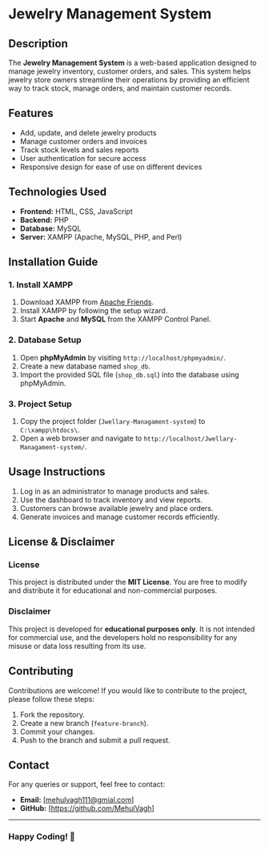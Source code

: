 # Jewelry Management System

## Description
The **Jewelry Management System** is a web-based application designed to manage jewelry inventory, customer orders, and sales. This system helps jewelry store owners streamline their operations by providing an efficient way to track stock, manage orders, and maintain customer records.

## Features
- Add, update, and delete jewelry products
- Manage customer orders and invoices
- Track stock levels and sales reports
- User authentication for secure access
- Responsive design for ease of use on different devices

## Technologies Used
- **Frontend:** HTML, CSS, JavaScript
- **Backend:** PHP
- **Database:** MySQL
- **Server:** XAMPP (Apache, MySQL, PHP, and Perl)

## Installation Guide
### 1. Install XAMPP
1. Download XAMPP from [Apache Friends](https://www.apachefriends.org/index.html).
2. Install XAMPP by following the setup wizard.
3. Start **Apache** and **MySQL** from the XAMPP Control Panel.

### 2. Database Setup
1. Open **phpMyAdmin** by visiting `http://localhost/phpmyadmin/`.
2. Create a new database named `shop_db`.
3. Import the provided SQL file (`shop_db.sql`) into the database using phpMyAdmin.

### 3. Project Setup
1. Copy the project folder (`Jwellary-Managament-system`) to `C:\xampp\htdocs\`.
2. Open a web browser and navigate to `http://localhost/Jwellary-Managament-system/`.

## Usage Instructions
1. Log in as an administrator to manage products and sales.
2. Use the dashboard to track inventory and view reports.
3. Customers can browse available jewelry and place orders.
4. Generate invoices and manage customer records efficiently.

## License & Disclaimer
### License
This project is distributed under the **MIT License**. You are free to modify and distribute it for educational and non-commercial purposes.

### Disclaimer
This project is developed for **educational purposes only**. It is not intended for commercial use, and the developers hold no responsibility for any misuse or data loss resulting from its use.

## Contributing
Contributions are welcome! If you would like to contribute to the project, please follow these steps:
1. Fork the repository.
2. Create a new branch (`feature-branch`).
3. Commit your changes.
4. Push to the branch and submit a pull request.

## Contact
For any queries or support, feel free to contact:
- **Email:** [mehulvagh111@gmial.com]
- **GitHub:** [https://github.com/MehulVagh]

---
### Happy Coding! 🚀


